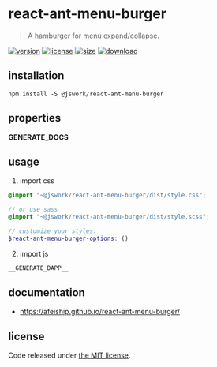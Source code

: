 # react-ant-menu-burger
> A hamburger for menu expand/collapse.

[![version][version-image]][version-url]
[![license][license-image]][license-url]
[![size][size-image]][size-url]
[![download][download-image]][download-url]

## installation
```shell
npm install -S @jswork/react-ant-menu-burger
```

## properties
__GENERATE_DOCS__

## usage
1. import css
  ```scss
  @import "~@jswork/react-ant-menu-burger/dist/style.css";

  // or use sass
  @import "~@jswork/react-ant-menu-burger/dist/style.scss";

  // customize your styles:
  $react-ant-menu-burger-options: ()
  ```
2. import js
  ```js
__GENERATE_DAPP__
  ```

## documentation
- https://afeiship.github.io/react-ant-menu-burger/


## license
Code released under [the MIT license](https://github.com/afeiship/react-ant-menu-burger/blob/master/LICENSE.txt).

[version-image]: https://img.shields.io/npm/v/@jswork/react-ant-menu-burger
[version-url]: https://npmjs.org/package/@jswork/react-ant-menu-burger

[license-image]: https://img.shields.io/npm/l/@jswork/react-ant-menu-burger
[license-url]: https://github.com/afeiship/react-ant-menu-burger/blob/master/LICENSE.txt

[size-image]: https://img.shields.io/bundlephobia/minzip/@jswork/react-ant-menu-burger
[size-url]: https://github.com/afeiship/react-ant-menu-burger/blob/master/dist/react-ant-menu-burger.min.js

[download-image]: https://img.shields.io/npm/dm/@jswork/react-ant-menu-burger
[download-url]: https://www.npmjs.com/package/@jswork/react-ant-menu-burger
